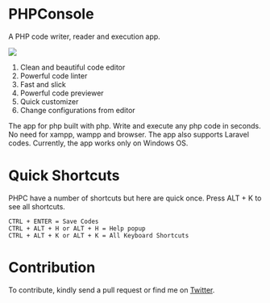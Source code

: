 # PHPConsole
A PHP code writer, reader and execution app.

<img src="https://github.com/coderatio/phpconsole/blob/master/docs/gif_1.gif"/>

<ol>
  <li>Clean and beautiful code editor</li>
  <li>Powerful code linter</li>
  <li>Fast and slick</li>
  <li>Powerful code previewer</li>
  <li>Quick customizer</li>
  <li>Change configurations from editor</li>
</ol>

The app for php built with php. Write and execute any php code in seconds. No need for xampp, wampp and browser. The app also supports Laravel codes. Currently, the app works only on Windows OS.

# Quick Shortcuts
PHPC have a number of shortcuts but here are quick once. Press ALT + K to see all shortcuts.
```vim
CTRL + ENTER = Save Codes
CTRL + ALT + H or ALT + H = Help popup
CTRL + ALT + K or ALT + K = All Keyboard Shortcuts
```

# Contribution
To contribute, kindly send a pull request or find me on <a href="https://twitter.com/josiahoyahaya">Twitter</a>.

